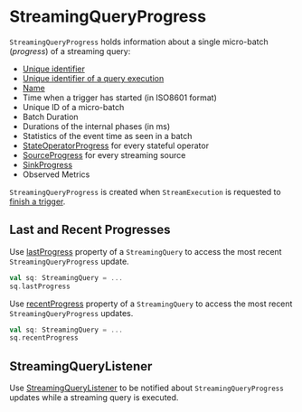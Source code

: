 # StreamingQueryProgress

`StreamingQueryProgress` holds information about a single micro-batch (_progress_) of a streaming query:

* <span id="id"> [Unique identifier](spark-sql-streaming-StreamingQuery.md#id)
* <span id="runId"> [Unique identifier of a query execution](spark-sql-streaming-StreamingQuery.md#runId)
* <span id="name"> [Name](spark-sql-streaming-StreamingQuery.md#name)
* <span id="timestamp"> Time when a trigger has started (in ISO8601 format)
* <span id="batchId"> Unique ID of a micro-batch
* <span id="batchDuration"> Batch Duration
* <span id="durationMs"> Durations of the internal phases (in ms)
* <span id="eventTime"> Statistics of the event time as seen in a batch
* <span id="stateOperators"> [StateOperatorProgress](StateOperatorProgress.md) for every stateful operator
* <span id="sources"> [SourceProgress](SourceProgress.md) for every streaming source
* <span id="sink"> [SinkProgress](SinkProgress.md)
* <span id="observedMetrics"> Observed Metrics

`StreamingQueryProgress` is created when `StreamExecution` is requested to [finish a trigger](ProgressReporter.md#finishTrigger).

## Last and Recent Progresses

Use [lastProgress](spark-sql-streaming-StreamingQuery.md#lastProgress) property of a `StreamingQuery` to access the most recent `StreamingQueryProgress` update.

```scala
val sq: StreamingQuery = ...
sq.lastProgress
```

Use [recentProgress](spark-sql-streaming-StreamingQuery.md#recentProgress) property of a `StreamingQuery` to access the most recent `StreamingQueryProgress` updates.

```scala
val sq: StreamingQuery = ...
sq.recentProgress
```

## StreamingQueryListener

Use [StreamingQueryListener](spark-sql-streaming-StreamingQueryListener.md#QueryProgressEvent) to be notified about `StreamingQueryProgress` updates while a streaming query is executed.
